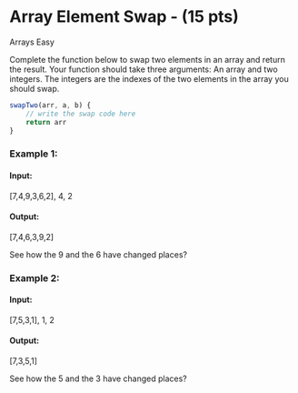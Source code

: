 # Array Element Swap - (15 pts)
Arrays Easy

Complete the function below to swap two elements in an array and return the result. Your function should take three arguments: An array and two integers. The integers are the indexes of the two elements in the array you should swap.

```javascript
swapTwo(arr, a, b) {
    // write the swap code here
    return arr
}
```

### Example 1: 

#### Input:

[7,4,9,3,6,2], 4, 2

#### Output:

[7,4,6,3,9,2]

See how the 9 and the 6 have changed places?


### Example 2: 

#### Input:

[7,5,3,1], 1, 2

#### Output:

[7,3,5,1]

See how the 5 and the 3 have changed places?
